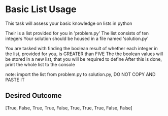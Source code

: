 # Basic List Usage
This task will assess your basic knowledge on lists in python

Their is a list provided for you in 'problem.py'
The list consists of ten integers
Your solution should be housed in a file named 'solution.py'

You are tasked with finding the boolean result of whether each integer in the list, provided for you, is GREATER than FIVE
The the boolean values will be stored in a new list, that you will be required to define
After this is done, print the whole list to the console

note: import the list from problem.py to solution.py, DO NOT COPY AND PASTE IT 

## Desired Outcome

[True, False, True, True, False, True, True, True, False, False]
